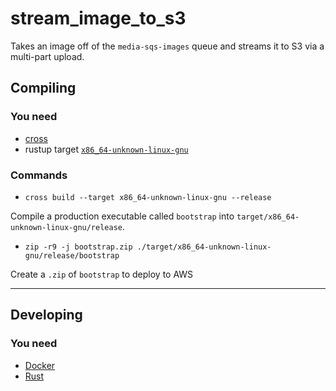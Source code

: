 # stream_image_to_s3

Takes an image off of the `media-sqs-images` queue and streams it to S3 via a multi-part upload.

## Compiling

### You need

- [cross](https://github.com/rust-embedded/cross)
- rustup target [`x86_64-unknown-linux-gnu`](https://rust-lang.github.io/rustup/cross-compilation.html)

### Commands

- `cross build --target x86_64-unknown-linux-gnu --release`

Compile a production executable called `bootstrap` into `target/x86_64-unknown-linux-gnu/release`.

- `zip -r9 -j bootstrap.zip ./target/x86_64-unknown-linux-gnu/release/bootstrap`

Create a `.zip` of `bootstrap` to deploy to AWS

<hr />

## Developing

### You need

- [Docker](https://www.docker.com/)
- [Rust](https://www.rust-lang.org/)
